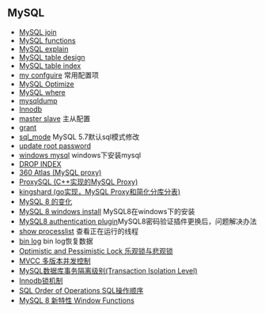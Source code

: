 ## MySQL
- [MySQL join](join.md)
- [MySQL functions](functions.md)
- [MySQL explain](explain.md)
- [MySQL table design](table_design.md)
- [MySQL table index](table_index.md)
- [my confguire](my_confguire.md) 常用配置项
- [MySQL Optimize](optimize.md)
- [MySQL where](where.md)
- [mysqldump](mysqldump.md)
- [Innodb](Innodb.md)
- [master slave](master-slave.md) 主从配置
- [grant](grant.md)
- [sql_mode](sql_mode.md) MySQL 5.7默认sql模式修改
- [update root password](root_password.md)
- [windows mysql](windows_mysql.md) windows下安装mysql
- [DROP INDEX](DROP_INDEX.md)
- [360 Atlas (MySQL proxy)](Atlas.md)
- [ProxySQL (C++实现的MySQL Proxy)](ProxySQL.md)
- [kingshard (go实现，MySQL Proxy和简化分库分表)](kingshard.md)
- [MySQL 8 的变化](mysql8_change.md)
- [MySQL 8 windows install](mysql8_windows_install.md) MySQL8在windows下的安装
- [MySQL8 authentication plugin](mysql8_authentication_plugin.md)MySQL8密码验证插件更换后，问题解决办法
- [show processlist](show_processlist.md) 查看正在运行的线程
- [bin log](binlog.md) bin log恢复数据
- [Optimistic and Pessimistic Lock 乐观锁与悲观锁](PessimisticOptimisticLock.md)
- [MVCC 多版本并发控制](MVCC.md)
- [MySQL数据库事务隔离级别(Transaction Isolation Level)](TransactionIsolationLevel.md)
- [Innodb锁机制](InnodbLock.md)
- [SQL Order of Operations SQL操作顺序](SQLOrderOfOperations.md)
- [MySQL 8 新特性 Window Functions](WindowFunctions.md)